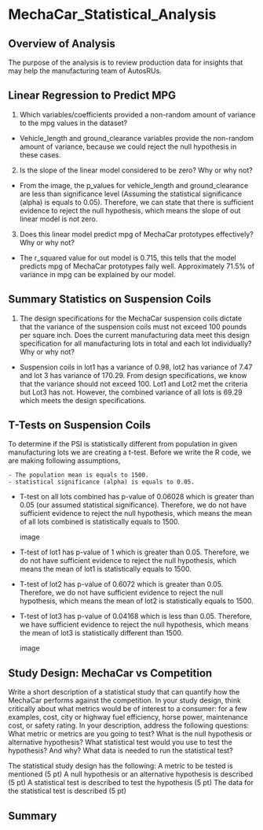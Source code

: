# MechaCar_Statistical_Analysis

## Overview of Analysis
The purpose of the analysis is to review production data for insights that may help the manufacturing team of AutosRUs.

## Linear Regression to Predict MPG

1. Which variables/coefficients provided a non-random amount of variance to the mpg values in the dataset?

- Vehicle_length and ground_clearance variables provide the non-random amount of variance, because we could reject the null hypothesis in these cases.

2. Is the slope of the linear model considered to be zero? Why or why not?
    
- From the image, the p_values for vehicle_length and ground_clearance are less than significance level (Assuming the statistical significance (alpha) is equals to 0.05). Therefore, we can state that there is sufficient evidence to reject the null hypothesis, which means the slope of out linear model is not zero.
    
3. Does this linear model predict mpg of MechaCar prototypes effectively? Why or why not?

- The r_squared value for out model is 0.715, this tells that the model predicts mpg of MechaCar prototypes faily well. Approximately 71.5% of variance in mpg can be explained by our model.

## Summary Statistics on Suspension Coils

1. The design specifications for the MechaCar suspension coils dictate that the variance of the suspension coils must not exceed 100 pounds per square inch. Does the current manufacturing data meet this design specification for all manufacturing lots in total and each lot individually? Why or why not?

- Suspension coils in lot1 has a variance of 0.98, lot2 has variance of 7.47 and lot 3 has variance of 170.29. From design specifications, we know that the variance should not exceed 100. Lot1 and Lot2 met the criteria but Lot3 has not. However, the combined variance of all lots is 69.29 which meets the design specifications.
    

## T-Tests on Suspension Coils

To determine if the PSI is statistically different from population in given manufacturing lots we are creating a t-test. Before we write the R code, we are making following assumptions,  
   
    - The population mean is equals to 1500.
    - statistical significance (alpha) is equals to 0.05.
    
- T-test on all lots combined has p-value of 0.06028 which is greater than 0.05 (our assumed statistical significance). Therefore, we do not have sufficient evidence to reject the null hypothesis, which means the mean of all lots combined is statistically equals to 1500.
    
    image
    
- T-test of lot1 has p-value of 1 which is greater than 0.05. Therefore, we do not have sufficient evidence to reject the null hypothesis, which means the mean of lot1 is statistically equals to 1500.
    
- T-test of lot2 has p-value of 0.6072 which is greater than 0.05. Therefore, we do not have sufficient evidence to reject the null hypothesis, which means the mean of lot2 is statistically equals to 1500.
    
- T-test of lot3 has p-value of 0.04168 which is less than 0.05. Therefore, we have sufficient evidence to reject the null hypothesis, which means the mean of lot3 is statistically different than 1500.

    image

## Study Design: MechaCar vs Competition

Write a short description of a statistical study that can quantify how the MechaCar performs against the competition. In your study design, think critically about what metrics would be of interest to a consumer: for a few examples, cost, city or highway fuel efficiency, horse power, maintenance cost, or safety rating.
In your description, address the following questions:
What metric or metrics are you going to test?
What is the null hypothesis or alternative hypothesis?
What statistical test would you use to test the hypothesis? And why?
What data is needed to run the statistical test?

The statistical study design has the following:
A metric to be tested is mentioned (5 pt)
A null hypothesis or an alternative hypothesis is described (5 pt)
A statistical test is described to test the hypothesis (5 pt)
The data for the statistical test is described (5 pt)

## Summary
